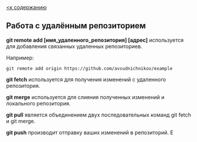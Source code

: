 [<к содержанию](./readme.md)

## Работа с удалённым репозиторием

**git remote add [имя_удаленного_репозитория] [адрес]** используется для добавления связанных удаленных репозиториев.

Например:
```bash=
git remote add origin https://github.com/avsudnichnikov/example
```

**git fetch** используется для получения изменений с удаленного репозитория. 

**git merge** используется для слияния полученных изменений и локального репозитория.

**git pull** является объединением двух последовательных команд git fetch и git merge.

**git push** производит отправку ваших изменений в репозиторий. Е
